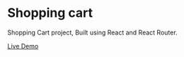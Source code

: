 # Shopping cart

Shopping Cart project, Built using React and React Router.

[Live Demo](https://alifahed.github.io/shopping-cart/)
